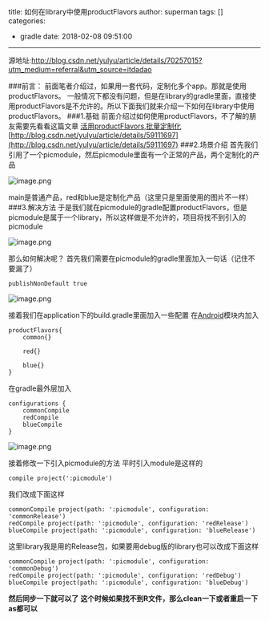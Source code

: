 title: 如何在library中使用productFlavors
author: superman
tags: []
categories:
  - gradle
date: 2018-02-08 09:51:00
---
源地址:http://blog.csdn.net/yulyu/article/details/70257015?utm_medium=referral&utm_source=itdadao
<!--more-->
###前言：
前面笔者介绍过，如果用一套代码，定制化多个app。那就是使用productFlavors。
一般情况下都没有问题，但是在library的gradle里面，直接使用productFlavors是不允许的。所以下面我们就来介绍一下如何在library中使用productFlavors。
###1.基础
前面介绍过如何使用productFlavors，不了解的朋友需要先看看这篇文章
[活用productFlavors,批量定制化](http://blog.csdn.net/yulyu/article/details/59111697)
[http://blog.csdn.net/yulyu/article/details/59111697](http://blog.csdn.net/yulyu/article/details/59111697)
###2.场景介绍
首先我们引用了一个picmodule，然后picmodule里面有一个正常的产品，两个定制化的产品

![image.png](http://upload-images.jianshu.io/upload_images/545982-e0a9a4ea96a62da6.png?imageMogr2/auto-orient/strip%7CimageView2/2/w/1240)

main是普通产品，red和blue是定制化产品（这里只是里面使用的图片不一样）
###3.解决方法
于是我们就在picmodule的gradle配置productFlavors，但是picmodule是属于一个library，所以这样做是不允许的，项目将找不到引入的picmodule

![image.png](http://upload-images.jianshu.io/upload_images/545982-65c9816351c171d7.png?imageMogr2/auto-orient/strip%7CimageView2/2/w/1240)

那么如何解决呢？
首先我们需要在picmodule的gradle里面加入一句话（记住不要漏了）
```
publishNonDefault true
```

![image.png](http://upload-images.jianshu.io/upload_images/545982-3762056f0f5faf2f.png?imageMogr2/auto-orient/strip%7CimageView2/2/w/1240)

接着我们在application下的build.gradle里面加入一些配置
在[Android](http://lib.csdn.net/base/android)模块内加入
```
productFlavors{
    common{}

    red{}

    blue{}
}
```

在gradle最外层加入
```
configurations {
    commonCompile
    redCompile
    blueCompile
}
```


![image.png](http://upload-images.jianshu.io/upload_images/545982-9a7cae994136745b.png?imageMogr2/auto-orient/strip%7CimageView2/2/w/1240)

接着修改一下引入picmodule的方法
平时引入module是这样的
```
compile project(':picmodule')
```

我们改成下面这样
```
commonCompile project(path: ':picmodule', configuration: 'commonRelease')
redCompile project(path: ':picmodule', configuration: 'redRelease')
blueCompile project(path: ':picmodule', configuration: 'blueRelease')
```

这里library我是用的Release包，如果要用debug版的library也可以改成下面这样
```
commonCompile project(path: ':picmodule', configuration: 'commonDebug')
redCompile project(path: ':picmodule', configuration: 'redDebug')
blueCompile project(path: ':picmodule', configuration: 'blueDebug')
```

**然后同步一下就可以了**
**这个时候如果找不到R文件，那么clean一下或者重启一下as都可以**